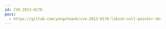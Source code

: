 ```yaml
---
id: CVE-2013-0176
pocs:
  - https://gitlab.com/yongchuank/cve-2013-0176-libssh-null-pointer-dereference
---
```

